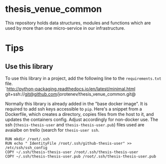 # thesis_venue_common
This repository holds data structures, modules and functions which are used by more than one micro-service in our infrastructure.


# Tips
## Use this library
To use this library in a project, add the following line to the `requirements.txt` file.  
`http://python-packaging.readthedocs.io/en/latest/minimal.html
git+ssh://git@github.com/jorotenev/thesis_venue_common.git@<TAG FROM THIS REPO>

Normally this library is already added in the "base docker image". It is required to add ssh keys accessible to `pip`.
Here's a snippet from a Dockerfile, which creates a directory, copies files from the host to it, and updates the containers config. Adjust accordingly for non-docker use. The ssh (`thesis-thesis-user` and `thesis-thesis-user.pub`) files used are avaialbe on trello (search for `thesis-user ssh`. 
```
RUN mkdir /root/.ssh
RUN echo " IdentityFile /root/.ssh/github-thesis-user" >> /etc/ssh/ssh_config
COPY ~/.ssh/thesis-thesis-user /root/.ssh/thesis-thesis-user
COPY ~/.ssh/thesis-thesis-user.pub /root/.ssh/thesis-thesis-user.pub
```
